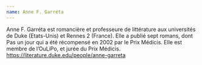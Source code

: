 ```yaml
---
name: Anne F. Garréta
---
```

 Anne F. Garréta est romancière et professeure de littérature aux universités de Duke (Etats-Unis) et Rennes 2 (France). Elle a publié sept romans, dont Pas un jour qui a été récompensé en 2002 par le Prix Médicis. Elle est membre de l’OuLiPo, et jurée du Prix Médicis. https://literature.duke.edu/people/anne-garreta 
